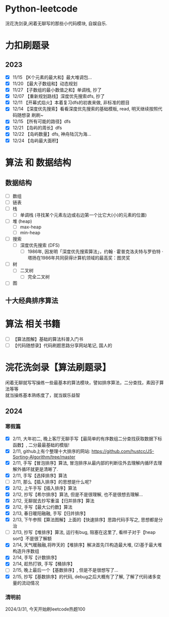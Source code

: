 # Python-leetcode
 浣花洗剑录,闲着无聊写的那些小代码模块, 自娱自乐.
# 力扣刷题录
## 2023
- [x] 11/15 【K个元素的最大和】最大堆调包...
- [x] 11/20 【最大子数组和】动态规划
- [x] 11/27 【子数组的最小数值之和】单调栈, 抄了
- [x] 12/07 【重新规划路线】深度优先搜索dfs, 抄了
- [x] 12/11 【开幕式焰火】本着复习dfs的初衷来做, 非标准的题目
- [x] 12/14 【深度优先搜索】看看深度优先搜索的基础模板, read, 明天继续按照代码随想录 刷刷~
- [x] 12/15 【所有可能的路径】dfs
- [x] 12/21 【岛屿的周长】dfs
- [x] 12/22 【岛屿数量】dfs, 神舟陆沉为海...
- [x] 12/24 【岛屿最大面积】

# 算法 和 数据结构
## 数据结构
- [ ] 数组
- [ ] 链表
- [ ] 栈
    - [ ] 单调栈 (寻找某个元素左边或右边第一个比它大(小)的元素的位置)
- [ ] 堆 (heap)
    - [ ] max-heap
    - [ ] min-heap

- [ ] 搜索
    - [ ] 深度优先搜索 (DFS)
        - [ ] 1986年, 因发明「深度优先搜索算法」，约翰 · 霍普克洛夫特与罗伯特 · 塔扬在1986年共同获得计算机领域的最高奖：图灵奖
- [ ] 树
    - [ ] 二叉树
        - [ ] 完全二叉树
- [ ] 图
## 十大经典排序算法

# 算法 相关书籍
- [ ] 【算法图解】基础的算法科普入门书
- [ ] 【代码随想录】代码刷题思路分享网站笔记, 国人的

# 浣花洗剑录【算法刷题录】
闲着无聊就写写操练一些最基本的算法模块，譬如排序算法，二分查找，素因子算法等等\
就当操练基本熟练度了，就当娱乐益智
## 2024
### 寒假篇
- [x] 2/11, 大年初二, 晚上客厅无聊手写【最简单的有序数组二分查找获取数据下标函数】, 二分最最基础的模版!
- [x] 2/11, github上有个整理十大排序的网站: https://github.com/hustcc/JS-Sorting-Algorithm/tree/master
- [x] 2/11, 手写【冒泡排序】算法, 冒泡排序从最内部的判断往外去理解内循环去理解外循环就更是清晰了.
- [x] 2/11, 手写【选择排序】算法
- [ ] 2/11, 那么【插入排序】的思想是什么呢?
- [x] 2/12, 上午手写【插入排序】算法
- [x] 2/12, 抄写【希尔排序】算法, 但是不是很理解, 也不是很想去理解...
- [x] 2/12, 无聊就去抄写重温【归并排序】算法
- [x] 2/12, 手写【最大公约数】算法
- [x] 2/13, 春日暖阳融融, 手写【归并排序】
- [x] 2/13, 下午参照【算法图解】上面的【快速排序】思路代码手写之, 思想都是分治
- [ ] 2/13, 抄写【堆排序】算法, 运行有bug, 阻塞在这里了, 看样子对于【heap sort】不是很了解额
- [x] 2/14, 天气暖融融,将昨天的【堆排序】解决首先(1)构造最大堆, (2)基于最大堆构造升序数组
- [x] 2/14, 手写【计数排序】
- [x] 2/14, 趁热打铁, 手写【桶排序】
- [ ] 2/15, 晚上最后一个【基数排序】, 但是不是很想写了...
- [x] 2/15, 抄写【基数排序】的代码, debug之后大概有了了解, 了解了代码诸多变量的流动情况
### 清明前
2024/3/31, 今天开始刷leetcode热题100
